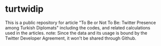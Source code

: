 # turtwidip
This is a public repository for article "To Be or Not To Be: Twitter Presence among Turkish Diplomats" including the codes, and related calculations used in the articles. 
note: Since the data and its usage is bound by the Twitter Developer Agreement, it won't be shared through Github. 
